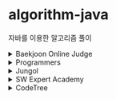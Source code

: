 # algorithm-java

자바를 이용한 알고리즘 풀이

<details>
    <summary>Baekjoon Online Judge</summary>

- 1012 - [유기농 배추](src/main/java/Baekjoon/BOJ_1012.java)
- 1018 - [체스판 다시 칠하기](src/main/java/Baekjoon/BOJ_1018.java)
- 1074 - [Z](src/main/java/Baekjoon/BOJ_1074.java)
- 1080 - [행렬](src/main/java/Baekjoon/BOJ_1080.java)
- 1158 - [요세푸스 문제](src/main/java/Baekjoon/BOJ_1158.java)
- 1182 - [부분수열의 합](src/main/java/Baekjoon/BOJ_1182.java)
- 1244 - [스위치 켜고 끄기](src/main/java/Baekjoon/BOJ_1244.java)
- 1260 - [DFS와 BFS](src/main/java/Baekjoon/BOJ_1260.java)
- 1269 - [대칭 차집합](src/main/java/Baekjoon/BOJ_1269.java)
- 1463 - [1로 만들기](src/main/java/Baekjoon/BOJ_1463.java)
- 1520 - [내리막 길](src/main/java/Baekjoon/BOJ_1520.java)
- 1541 - [잃어버린 괄호](src/main/java/Baekjoon/BOJ_1541.java)
- 1592 - [영식이와 친구들](src/main/java/Baekjoon/BOJ_1592.java)
- 1654 - [랜선 자르기](src/main/java/Baekjoon/BOJ_1654.java)
- 1697 - [숨바꼭질](src/main/java/Baekjoon/BOJ_1697.java)
- 1715 - [카드 정렬하기](src/main/java/Baekjoon/BOJ_1715.java)
- 1753 - [최단경로](src/main/java/Baekjoon/BOJ_1753.java)
- 1755 - [숫자놀이](src/main/java/Baekjoon/BOJ_1755.java)
- 1759 - [암호 만들기](src/main/java/Baekjoon/BOJ_1759.java)
- 1764 - [듣보잡](src/main/java/Baekjoon/BOJ_1764.java)
- 1806 - [부분합](src/main/java/Baekjoon/BOJ_1806.java)
- 1874 - [스택 수열](src/main/java/Baekjoon/BOJ_1874.java)
- 1890 - [암호 만들기](src/main/java/Baekjoon/BOJ_1890.java)
- 1916 - [최소비용 구하기](src/main/java/Baekjoon/BOJ_1916.java)
- 1920 - [수 찾기](src/main/java/Baekjoon/BOJ_1920.java)
- 1927 - [최소 힙](src/main/java/Baekjoon/BOJ_1927.java)
- 1987 - [알파벳](src/main/java/Baekjoon/BOJ_1987.java)
- 1992 - [쿼드트리](src/main/java/Baekjoon/BOJ_1992.java)
- 2002 - [추월](src/main/java/Baekjoon/BOJ_2002.java)
- 2003 - [수들의 합 2](src/main/java/Baekjoon/BOJ_2003.java)
- 2075 - [N번째 큰 수](src/main/java/Baekjoon/BOJ_2075.java)
- 2110 - [공유기 설치](src/main/java/Baekjoon/BOJ_2110.java)
- 2116 - [주사위 쌓기](src/main/java/Baekjoon/BOJ_2116.java)
- 2146 - [다리 만들기](src/main/java/Baekjoon/BOJ_2146.java)
- 2178 - [미로 탐색](src/main/java/Baekjoon/BOJ_2178.java)
- 2210 - [숫자판 점프](src/main/java/Baekjoon/BOJ_2210.java)
- 2230 - [수 고르기](src/main/java/Baekjoon/BOJ_2230.java)
- 2234 - [성곽](src/main/java/Baekjoon/BOJ_2234.java)
- 2304 - [창고 다각형](src/main/java/Baekjoon/BOJ_2304.java)
- 2309 - [일곱 난쟁이](src/main/java/Baekjoon/BOJ_2309.java)
- 2439 - [별 찍기-2](src/main/java/Baekjoon/BOJ_2439.java)
- 2456 - [나는 학급회장이다](src/main/java/Baekjoon/BOJ_2456.java)
- 2468 - [안전 영역](src/main/java/Baekjoon/BOJ_2468.java)
- 2477 - [참외밭](src/main/java/Baekjoon/BOJ_2477.java)
- 2491 - [수열](src/main/java/Baekjoon/BOJ_2491.java)
- 2493 - [탑](src/main/java/Baekjoon/BOJ_2493.java)
- 2508 - [사탕 박사 고창영](src/main/java/Baekjoon/BOJ_2508.java)
- 2512 - [예산](src/main/java/Baekjoon/BOJ_2512.java)
- 2527 - [직사각형](src/main/java/Baekjoon/BOJ_2527.java)
- 2559 - [수열](src/main/java/Baekjoon/BOJ_2559.java)
- 2563 - [색종이](src/main/java/Baekjoon/BOJ_2563.java)
- 2564 - [경비원](src/main/java/Baekjoon/BOJ_2564.java)
- 2578 - [빙고](src/main/java/Baekjoon/BOJ_2578.java)
- 2605 - [줄 세우기](src/main/java/Baekjoon/BOJ_2605.java)
- 2628 - [종이자르기](src/main/java/Baekjoon/BOJ_2628.java)
- 2635 - [수 이어가기](src/main/java/Baekjoon/BOJ_2635.java)
- 2667 - [단지번호붙이기](src/main/java/Baekjoon/BOJ_2667.java)
- 2669 - [직사각형 네개의 합집합의 면적 구하기](src/main/java/Baekjoon/BOJ_2669.java)
- 2696 - [중앙값 구하기](src/main/java/Baekjoon/BOJ_2696.java)
- 2805 - [나무 자르기](src/main/java/Baekjoon/BOJ_2805.java)
- 2839 - [설탕 배달](src/main/java/Baekjoon/BOJ_2839.java)
- 2884 - [알람 시계](src/main/java/Baekjoon/BOJ_2884.java)
- 2961 - [도영이가 만든 맛있는 음식](src/main/java/Baekjoon/BOJ_2961.java)
- 3040 - [백설 공주와 일곱 난쟁이](src/main/java/Baekjoon/BOJ_3040.java)
- 3055 - [탈출](src/main/java/Baekjoon/BOJ_3055.java)
- 3109 - [빵집](src/main/java/Baekjoon/BOJ_3109.java)
- 3187 - [양치기 꿍](src/main/java/Baekjoon/BOJ_3187.java)
- 3190 - [뱀](src/main/java/Baekjoon/BOJ_3190.java)
- 3273 - [두 수의 합](src/main/java/Baekjoon/BOJ_3273.java)
- 4344 - [평균은 넘겠지](src/main/java/Baekjoon/BOJ_4344.java)
- 4963 - [섬의 개수](src/main/java/Baekjoon/BOJ_4963.java)
- 5972 - [택배 배송](src/main/java/Baekjoon/BOJ_5972.java)
- 6603 - [로또](src/main/java/Baekjoon/BOJ_6603.java)
- 6087 - [레이저 통신](src/main/java/Baekjoon/BOJ_6087.java)
- 7576 - [토마토](src/main/java/Baekjoon/BOJ_7576.java)
- 9205 - [맥주 마시면서 걸어가기](src/main/java/Baekjoon/BOJ_9205.java)
- 9440 - [숫자 더하기](src/main/java/Baekjoon/BOJ_9440.java)
- 9935 - [문자열 폭발](src/main/java/Baekjoon/BOJ_9935.java)
- 10026 - [적록색약](src/main/java/Baekjoon/BOJ_10026.java)
- 10157 - [자리배정](src/main/java/Baekjoon/BOJ_10157.java)
- 10163 - [색종이](src/main/java/Baekjoon/BOJ_10163.java)
- 10250 - [ACM 호텔](src/main/java/Baekjoon/BOJ_10250.java)
- 10815 - [숫자 카드](src/main/java/Baekjoon/BOJ_10815.java)
- 10816 - [숫자 카드 2](src/main/java/Baekjoon/BOJ_10816.java)
- 11053 - [가장 긴 증가하는 부분 수열](src/main/java/Baekjoon/BOJ_11053.java)
- 11279 - [최대 힙](src/main/java/Baekjoon/BOJ_11279.java)
- 11286 - [절댓값 힙](src/main/java/Baekjoon/BOJ_11286.java)
- 11722 - [가장 긴 감소하는 부분 수열](src/main/java/Baekjoon/BOJ_11722.java)
- 11723 - [집합](src/main/java/Baekjoon/BOJ_11723.java)
- 11966 - [2의 제곱인가?](src/main/java/Baekjoon/BOJ_11966.java)
- 13300 - [방배정](src/main/java/Baekjoon/BOJ_13300.java)
- 12851 - [숨바꼭질 2](src/main/java/Baekjoon/BOJ_12851.java)
- 12904 - [A와 B](src/main/java/Baekjoon/BOJ_12904.java)
- 13549 - [숨바꼭질 3](src/main/java/Baekjoon/BOJ_13549.java)
- 14425 - [문자열 집합](src/main/java/Baekjoon/BOJ_14425.java)
- 14499 - [주사위 굴리기](src/main/java/Baekjoon/BOJ_14499.java)
- 14500 - [테트로미노](src/main/java/Baekjoon/BOJ_14500.java)
- 14502 - [연구소](src/main/java/Baekjoon/BOJ_14502.java)
- 14503 - [로봇 청소기](src/main/java/Baekjoon/BOJ_14503.java)
- 14696 - [딱지놀이](src/main/java/Baekjoon/BOJ_14696.java)
- 14719 - [빗물](src/main/java/Baekjoon/BOJ_14719.java)
- 14888 - [연산자 끼워넣기](src/main/java/Baekjoon/BOJ_14888.java)
- 14889 - [스타트와 링크](src/main/java/Baekjoon/BOJ_14889.java)
- 14891 - [톱니바퀴](src/main/java/Baekjoon/BOJ_14891.java)
- 15649 - [N과 M (1)](src/main/java/Baekjoon/BOJ_15649.java)
- 15650 - [N과 M (2)](src/main/java/Baekjoon/BOJ_15650.java)
- 15651 - [N과 M (3)](src/main/java/Baekjoon/BOJ_15651.java)
- 15652 - [N과 M (4)](src/main/java/Baekjoon/BOJ_15652.java)
- 15654 - [N과 M (5)](src/main/java/Baekjoon/BOJ_15654.java)
- 15655 - [N과 M (6)](src/main/java/Baekjoon/BOJ_15655.java)
- 15684 - [사다리 조작](src/main/java/Baekjoon/BOJ_15684.java)
- 15685 - [드래곤 커브](src/main/java/Baekjoon/BOJ_15685.java)
- 15686 - [치킨 배달](src/main/java/Baekjoon/BOJ_15686.java)
- 15961 - [회전 초밥](src/main/java/Baekjoon/BOJ_15961.java)
- 16234 - [인구 이동](src/main/java/Baekjoon/BOJ_16234.java)
- 16236 - [아기 상어](src/main/java/Baekjoon/BOJ_16236.java)
- 16918 - [봄버맨](src/main/java/Baekjoon/BOJ_16918.java)
- 16926 - [배열 돌리기1](src/main/java/Baekjoon/BOJ_16926.java)
- 17140 - [이차원 배열과 연산](src/main/java/Baekjoon/BOJ_17140.java)
- 17142 - [연구소 3](src/main/java/Baekjoon/BOJ_17142.java)
- 17143 - [낚시왕](src/main/java/Baekjoon/BOJ_17143.java)
- 17144 - [미세먼지 안녕!](src/main/java/Baekjoon/BOJ_17144.java)
- 17478 - [재귀함수가 뭔가요?](src/main/java/Baekjoon/BOJ_17478.java)
- 17779 - [게리맨더링 2](src/main/java/Baekjoon/BOJ_17779.java)
- 17837 - [새로운 게임 2](src/main/java/Baekjoon/BOJ_17837.java)
- 19236 - [청소년 상어](src/main/java/Baekjoon/BOJ_19236.java)
- 19237 - [어른 상어](src/main/java/Baekjoon/BOJ_19237.java)
- 20055 - [컨베이어 벨트 위의 로봇](src/main/java/Baekjoon/BOJ_20055.java)
- 20056 - [마법사 상어와 파이어볼](src/main/java/Baekjoon/BOJ_20056.java)
- 20057 - [마법사 상어와 토네이도](src/main/java/Baekjoon/BOJ_20057.java)
- 20058 - [마법사 상어와 파이어스톰](src/main/java/Baekjoon/BOJ_20058.java)
- 20922 - [겹치는 건 싫어](src/main/java/Baekjoon/BOJ_20922.java)
- 21608 - [상어 초등학교](src/main/java/Baekjoon/BOJ_21608.java)
- 21609 - [상어 중학교](src/main/java/Baekjoon/BOJ_21609.java)
- 21610 - [마법사 상어와 비바라기](src/main/java/Baekjoon/BOJ_21610.java)
- 21939 - [문제 추천 시스템 Version 1](src/main/java/Baekjoon/BOJ_21939.java)
- 22862 - [가장 긴 짝수 연속한 부분 수열 (large)](src/main/java/Baekjoon/BOJ_22862.java)
- 23288 - [주사위 굴리기 2](src/main/java/Baekjoon/BOJ_23288.java)
</details>

<details>
    <summary>Programmers</summary>

- Level 1
  - [연습문제-문자열 나누기](src/main/java/Programmers/Programmers_연습문제_Level1_문자열나누기.java)
  - [해시-완주하지 못한 선수](src/main/java/Programmers/Programmers_해시_Level1_완주하지못한선수.java)
  - [2021-kakao-신규 아이디 추천](src/main/java/Programmers/Programmers_2021_Kakao_Level1_신규아이디추천.java)
- Level 2
  - [연습문제-N개의 최소공배수](src/main/java/Programmers/Programmers_연습문제_Level2_N개의최소공배수.java)
  - [힙-더 맵게](src/main/java/Programmers/Programmers_힙_Level2_더맵게.java)
  - [해시-전화번호 목록](src/main/java/Programmers/Programmers_해시_Level2_전화번호목록.java)
  - [2020-kakao-문자열 압축](src/main/java/Programmers/Programmers_2020_Kakao_Level2_문자열압축.java)
  - [2022-kakao-주차 요금 계산](src/main/java/Programmers/Programmers_2022_Kakao_Level2_주차요금계산.java)
  - [Summer/Winter-Coding-배달](src/main/java/Programmers/Programmers_startup_intership_Level2_배달.java)
  - [Summer/Winter-Coding-영어 끝말잇기](src/main/java/Programmers/Programmers_startup_internship_Level2_영어끝말잇기.java)
- Level 3
  - [2022-kakao-양과 늑대](src/main/java/Programmers/Programmers_2022_Kakao_Level3_양과늑대.java)
</details>

<details>
    <summary>Jungol</summary>

- 124 - [선택제어문-형성평가5](src/main/java/Jungol/Jungol_124.java)
- 1681 - [해밀턴 순환회로](src/main/java/Jungol/Jungol_1681.java)
- 1828 - [냉장고](src/main/java/Jungol/Jungol_1828.java)
</details>

<details>
    <summary>SW Expert Academy</summary>

- 1208 - [[S/W 문제해결 기본] 1일차 - Flatten](src/main/java/SWExpertAcademy/SWEA_1208.java)
- 1210 - [[S/W 문제해결 기본] 2일차 - Ladder1](src/main/java/SWExpertAcademy/SWEA_1210.java)
- 1218 - [[S/W 문제해결 기본] 4일차 - 괄호 짝짓기](src/main/java/SWExpertAcademy/SWEA_1218.java)
- 1223 - [[S/W 문제해결 기본] 6일차 - 계산기2](src/main/java/SWExpertAcademy/SWEA_1223.java)
- 1228 - [[S/W 문제해결 기본] 8일차 - 암호문1](src/main/java/SWExpertAcademy/SWEA_1228.java)
- 1233 - [[S/W 문제해결 기본] 9일차 - 사칙연산 유효성 검사](src/main/java/SWExpertAcademy/SWEA_1233.java)
- 1238 - [[S/W 문제해결 기본] 10일차 - Contact](src/main/java/SWExpertAcademy/SWEA_1238.java)
- 1249 - [[S/W 문제해결 응용] 4일차 - 보급로](src/main/java/SWExpertAcademy/SWEA_1249.java)
- 1289 - [원재의 메모리 복구하기](src/main/java/SWExpertAcademy/SWEA_1289.java)
- 1873 - [상호의 배틀필드](src/main/java/SWExpertAcademy/SWEA_1873.java)
- 1954 - [달팽이 숫자](src/main/java/SWExpertAcademy/SWEA_1954.java)
- 2001 - [파리 퇴치](src/main/java/SWExpertAcademy/SWEA_2001.java)
- 2072 - [홀수만 더하기](src/main/java/SWExpertAcademy/SWEA_2072.java)
- 2805 - [농작물 수확하기](src/main/java/SWExpertAcademy/SWEA_2805.java)
- 3289 - [서로소 집합](src/main/java/SWExpertAcademy/SWEA_3289.java)
- 3307 - [최장 증가 부분 수열](src/main/java/SWExpertAcademy/SWEA_3307.java)
- 3499 - [퍼펙트 셔플](src/main/java/SWExpertAcademy/SWEA_3499.java)
- 4013 - [[모의 SW 역량테스트] 특이한 자석](src/main/java/SWExpertAcademy/SWEA_4014.java)
- 4014 - [[모의 SW 역량테스트] 활주로 건설](src/main/java/SWExpertAcademy/SWEA_4014.java)
- 5215 - [햄버거 다이어트](src/main/java/SWExpertAcademy/SWEA_5215.java)
- 6808 - [규영이와 인영이의 카드게임](src/main/java/SWExpertAcademy/SWEA_6808.java)
- 7465 - [창용 마을 무리의 개수](src/main/java/SWExpertAcademy/SWEA_7465.java)
- 9229 - [한빈이와 Spot Mart](src/main/java/SWExpertAcademy/SWEA_9229.java)
</details>

<details>
    <summary>CodeTree</summary>

- [예술성](src/main/java/CodeTree/CodeTree_예술성.java)
- [나무박멸](src/main/java/CodeTree/CodeTree_나무박멸.java)
</details>
